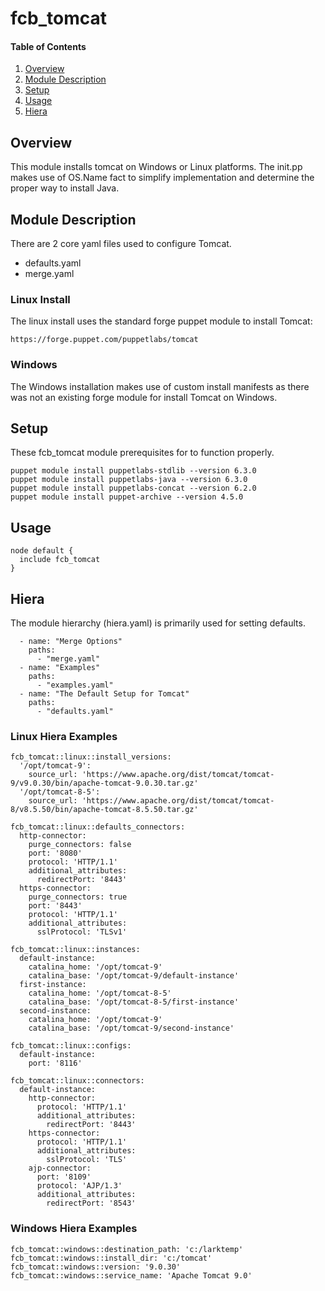# fcb_tomcat

#### Table of Contents

1. [Overview](#overview)
1. [Module Description](#module-description)
1. [Setup](#setup)
1. [Usage](#usage)
1. [Hiera](#hiera)

## Overview

This module installs tomcat on Windows or Linux platforms.  The init.pp makes use of OS.Name fact to simplify implementation and determine the proper way to install Java.

## Module Description

There are 2 core yaml files used to configure Tomcat.
* defaults.yaml 
* merge.yaml

### Linux Install
The linux install uses the standard forge puppet module to install Tomcat:
```
https://forge.puppet.com/puppetlabs/tomcat
```

### Windows
The Windows installation makes use of custom install manifests as there was not an existing forge module for install Tomcat on Windows.

## Setup
These fcb_tomcat module prerequisites for to function properly.
```
puppet module install puppetlabs-stdlib --version 6.3.0
puppet module install puppetlabs-java --version 6.3.0
puppet module install puppetlabs-concat --version 6.2.0
puppet module install puppet-archive --version 4.5.0
```
## Usage
```
node default {
  include fcb_tomcat
}
```

## Hiera
The module hierarchy (hiera.yaml) is primarily used for setting defaults.

```
  - name: "Merge Options"
    paths:
      - "merge.yaml"
  - name: "Examples"
    paths:
      - "examples.yaml"
  - name: "The Default Setup for Tomcat"
    paths:
      - "defaults.yaml"
```
### Linux Hiera Examples
```
fcb_tomcat::linux::install_versions:
  '/opt/tomcat-9':
    source_url: 'https://www.apache.org/dist/tomcat/tomcat-9/v9.0.30/bin/apache-tomcat-9.0.30.tar.gz'
  '/opt/tomcat-8-5':
    source_url: 'https://www.apache.org/dist/tomcat/tomcat-8/v8.5.50/bin/apache-tomcat-8.5.50.tar.gz'

fcb_tomcat::linux::defaults_connectors:
  http-connector:
    purge_connectors: false
    port: '8080'
    protocol: 'HTTP/1.1'
    additional_attributes:
      redirectPort: '8443'
  https-connector:
    purge_connectors: true
    port: '8443'
    protocol: 'HTTP/1.1'
    additional_attributes:
      sslProtocol: 'TLSv1'

fcb_tomcat::linux::instances:
  default-instance:
    catalina_home: '/opt/tomcat-9'
    catalina_base: '/opt/tomcat-9/default-instance'
  first-instance:
    catalina_home: '/opt/tomcat-8-5'
    catalina_base: '/opt/tomcat-8-5/first-instance'
  second-instance:
    catalina_home: '/opt/tomcat-9'
    catalina_base: '/opt/tomcat-9/second-instance'

fcb_tomcat::linux::configs:
  default-instance:
    port: '8116'

fcb_tomcat::linux::connectors:
  default-instance:
    http-connector:
      protocol: 'HTTP/1.1'
      additional_attributes:
        redirectPort: '8443'
    https-connector:
      protocol: 'HTTP/1.1'
      additional_attributes:
        sslProtocol: 'TLS'
    ajp-connector:
      port: '8109'
      protocol: 'AJP/1.3'
      additional_attributes:
        redirectPort: '8543'
```
### Windows Hiera Examples
```
fcb_tomcat::windows::destination_path: 'c:/larktemp'
fcb_tomcat::windows::install_dir: 'c:/tomcat'
fcb_tomcat::windows::version: '9.0.30'
fcb_tomcat::windows::service_name: 'Apache Tomcat 9.0'
```
